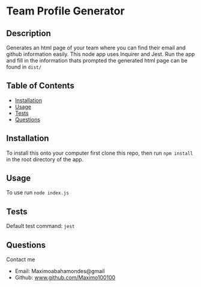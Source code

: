 # Team Profile Generator

## Description 

Generates an html page of your team where you can find their email and github information easily. This node app uses Inquirer and Jest. Run the app and fill in the information thats prompted the generated html page can be found in `dist/`

## Table of Contents

- [Installation](#installation)
- [Usage](#usage)
- [Tests](#tests)
- [Questions](#questions)

## Installation

To install this onto your computer first clone this repo, then run `npm install` in the root directory of the app.

## Usage 

To use run `node index.js`

## Tests

Default test command: `jest`

## Questions

Contact me

* Email: Maximoabahamondes@gmail
* Github: www.github.com/Maximo100100

